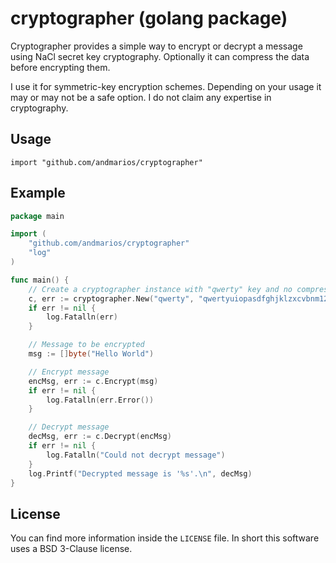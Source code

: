 # cryptographer (golang package)

Cryptographer provides a simple way to encrypt or decrypt a message using NaCl secret key cryptography.
Optionally it can compress the data before encrypting them.

I use it for symmetric-key encryption schemes. Depending on your usage it may or may not be a safe option.
I do not claim any expertise in cryptography.

## Usage

    import "github.com/andmarios/cryptographer"

## Example

```go
package main

import (
	"github.com/andmarios/cryptographer"
	"log"
)

func main() {
	// Create a cryptographer instance with "qwerty" key and no compression.
	c, err := cryptographer.New("qwerty", "qwertyuiopasdfghjklzxcvbnm123456", false)
	if err != nil {
		log.Fatalln(err)
	}

	// Message to be encrypted
	msg := []byte("Hello World")

	// Encrypt message
	encMsg, err := c.Encrypt(msg)
	if err != nil {
		log.Fatalln(err.Error())
	}

	// Decrypt message
	decMsg, err := c.Decrypt(encMsg)
	if err != nil {
		log.Fatalln("Could not decrypt message")
	}
	log.Printf("Decrypted message is '%s'.\n", decMsg)
}
```

## License

You can find more information inside the `LICENSE` file. In short this software uses
a BSD 3-Clause license.
